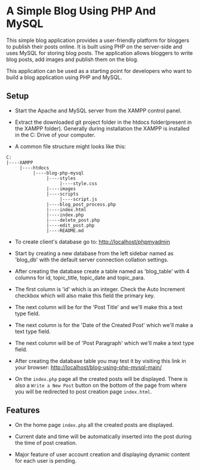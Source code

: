 # A Simple Blog Using PHP And MySQL

This simple blog application provides a user-friendly platform for bloggers to publish their posts online. It is built using PHP on the server-side and uses MySQL for storing blog posts. The application allows bloggers to write blog posts, add images and publish them on the blog.

This application can be used as a starting point for developers who want to build a blog application using PHP and MySQL. 

	
## Setup

- Start the Apache and MySQL server from the XAMPP control panel.

- Extract the downloaded git project folder in the htdocs folder(present in the XAMPP folder). Generally during installation the XAMPP is installed in the C: Drive of your computer.

- A common file structure might looks like this:

```
C:
|----XAMPP
     |----htdocs
          |----blog-php-mysql
               |----styles
                    |----style.css
               |----images
               |----scripts
                    |----script.js
               |----blog_post_process.php
               |----index.html
               |----index.php
               |----delete_post.php
               |----edit_post.php
               |----README.md
```

- To create client's database go to: <http://localhost/phpmyadmin>

- Start by creating a new database from the left sidebar named as 'blog_db' with the default server connection collation settings.

- After creating the database create a table named as 'blog_table' with 4 columns for id, topic_title, topic_date and topic_para.

- The first column is 'id' which is an integer. Check the Auto Increment checkbox which will also make this field the primary key.

- The next column will be for the 'Post Title' and we'll make this a text type field.

- The next column is for the 'Date of the Created Post' which we'll make a text type field.

- The next column will be of 'Post Paragraph' which we'll make a text type field.

- After creating the database table you may test it by visiting this link in your browser: <http://localhost/blog-using-php-mysql-main/>

- On the `index.php` page all the created posts will be displayed. There is also a `Write a New Post` button on the bottom of the page from where you will be redirected to post creation page `index.html`.

## Features

- On the home page `index.php` all the created posts are displayed.

- Current date and time will be automatically inserted into the post during the time of post creation.

- Major feature of user account creation and displaying dynamic content for each user is pending.